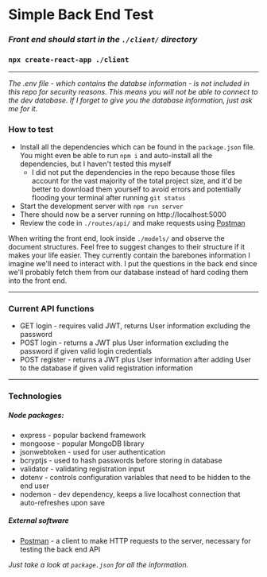 # Simple Back End Test
### *Front end should start in the `./client/` directory*
### `npx create-react-app ./client`

---

*The .env file - which contains the databse information - is not included in this repo for security reasons. This means you will not be able to connect to the dev database.*
*If I forget to give you the database information, just ask me for it.*

### How to test
- Install all the dependencies which can be found in the `package.json` file. You might even be able to run `npm i` and auto-install all the dependencies, but I haven't tested this myself
    - I did not put the dependencies in the repo because those files account for the vast majority of the total project size, and it'd be better to download them yourself to avoid errors and potentially flooding your terminal after running `git status`
- Start the development server with `npm run server`
- There should now be a server running on http://localhost:5000
- Review the code in `./routes/api/` and make requests using [Postman](https://www.postman.com/)

When writing the front end, look inside `./models/` and observe the document structures.
Feel free to suggest changes to their structure if it makes your life easier. They currently contain the barebones information I imagine we'll need to interact with.
I put the questions in the back end since we'll probably fetch them from our database instead of hard coding them into the front end.

---

### Current API functions
- GET login     - requires valid JWT, returns User information excluding the password
- POST login    - returns a JWT plus User information excluding the password if given valid login credentials
- POST register - returns a JWT plus User information after adding User to the database if given valid registration information

---

### Technologies

##### Node packages:
- express       - popular backend framework
- mongoose      - popular MongoDB library
- jsonwebtoken  - used for user authentication
- bcryptjs      - used to hash passwords before storing in database
- validator     - validating registration input
- dotenv        - controls configuration variables that need to be hidden to the end user
- nodemon       - dev dependency, keeps a live localhost connection that auto-refreshes upon save

##### External software
- [Postman](https://www.postman.com/)   - a client to make HTTP requests to the server, necessary for testing the back end API

*Just take a look at `package.json` for all the information.*